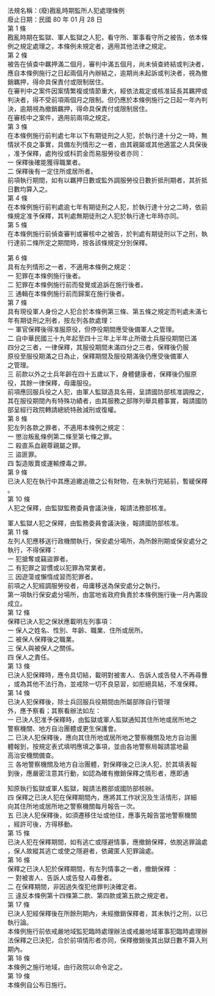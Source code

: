 法規名稱：(廢)戡亂時期監所人犯處理條例  
廢止日期：民國 80 年 01 月 28 日  
第 1 條  
戡亂時期在監獄、軍人監獄之人犯，看守所、軍事看守所之被告，依本條  
例之規定處理之，本條例未規定者，適用其他法律之規定。  
第 2 條  
被告在偵查中羈押滿二個月，審判中滿五個月，尚未偵查終結或判決者，  
應自本條例施行之日起兩個月內辦結之，逾期尚未起訴或判決者，視為撤  
銷羈押，得命具保責付或限制居住。  
在審判中之案件因案情繁複或情節重大，經依法裁定或核准延長其羈押或  
判決者，得不受前項兩個月之限制。但仍應於本條例施行之日起一年內判  
決，逾期視為撤銷羈押，得命具保責付或限制居住。  
在審核中之案件，適用前兩項之規定。  
第 3 條  
在本條例施行前判處七年以下有期徒刑之人犯，於執行達十分之一時，無  
情狀不良之事實，具備左列情形之一者，由其親屬或其他適當之人具保後  
，准予保釋，處拘役或科罰金而易服勞役者亦同：  
一 保釋後確能獲得職業者。  
二 保釋後有一定住所或居所者。  
前項執行期間，如有以羈押日數或監外調服勞役日數折抵刑期者，其折抵  
日數均算入之。  
第 4 條  
在本條例施行前判處逾七年有期徒刑之人犯，於執行達十分之二時，依前  
條規定准予保釋，其判處無期徒刑之人犯於執行達七年時亦同。  
第 5 條  
在本條例施行前偵查審判或審核中之被告，於判處有期徒刑以下之刑，執  
行達前二條所定之期間時，按各該條規定分別保釋。  


第 6 條  
具有左列情形之一者，不適用本條例之規定：  
一 犯罪在本條例施行後者。  
二 犯罪在本條例施行前而發覺或追訴在施行後者。  
三 通輯在本條例施行前而歸案在施行後者。  
第 7 條  
具有現役軍人身份之人犯合於本條例第三條、第五條之規定而判處未滿七  
年有期徒刑之刑者，按左列各款處理：  
一 軍官保釋後得准服原役，但停役期間應受後備軍人之管理。  
二 自中華民國三十九年起至四十三年上半年止所徵士兵服役期間已滿  
四分之三者，一律保釋，其服役期間未滿四分之三者，保釋後仍服  
原役至服役期滿之日為止，保釋期間及服役期滿後仍應受後備軍人  
之管理。  
三 前款以外之士兵年齡在四十五歲以下，身體健康者，保釋後仍服原  
役，其餘一律保釋，毋庸服役。  
前項應回服兵役之人犯，由軍人監獄造具名冊，呈請國防部核准調撥之，  
其在服役期間內有特殊功績者，由其服務之部隊列舉具體事實，報請國防  
部呈經行政院轉請總統特赦減刑或復權。  
第 8 條  
犯左列各款之罪者，不適用本條例之規定：  
一 懲治叛亂條例第二條至第七條之罪。  
二 殺直系血親尊親屬之罪。  
三 盜匪罪。  
四 製造販賣或運輸煙毒之罪。  
第 9 條  
已決人犯在執行中其應追繳追徵之公有財物，在未執行完結前，暫緩保釋  
。  
第 10 條  
人犯之保釋，由監獄監務委員會議決後，報請法務部核准。  


軍人監獄人犯之保釋，由監務委員會議決後，報請國防部核准。  
第 11 條  
左列人犯應移送行政機關執行，保安處分場所，為所餘刑期或保安處分之  
執行，不得保釋：  
一 犯搶奪或竊盜罪者。  
二 有犯罪之習慣或以犯罪為常業者。  
三 因遊蕩或懶惰成習而犯罪者。  
前項之人犯經調服勞役者，毋庸移送為保安處分之執行。  
第一項執行保安處分場所，由當地省政府負責於本條例施行後一月內籌設  
成立。  
第 12 條  
保釋已決人犯之保狀應載明左列事項：  
一 保人之姓名、性別、年齡、職業、住所或居所。  
二 被保人保釋後之職業。  
三 保人與被保人之關係。  
四 保人之責任。  
第 13 條  
已決人犯保釋時，應令具切結，載明對被害人、告訴人或告發人不再尋釁  
，或為其他不法行為，並戒除一切不良惡習，如拒絕具結，不准保釋。  
第 14 條  
已決人犯保釋後，除士兵回服兵役期間由所屬部隊自行管理  
外，應予察看；其察看辦法如左：  
一 已決人犯准予保釋時，由監獄或軍人監獄通知其住所地或居所地之  
警察機關、地方自治團體或更生保護會。  
二 已決人犯保釋後，應向其住所地或居所地之警察機關及地方自治團  
體報到，按規定表式填明應填之事項，並由各地警察局報請當地最  
高治安機關備查。  
三 各地警察機關及地方自治團體，對保釋後之已決人犯，於其填表報  
到後，應嚴密注意其行動，如認為確有撤銷保釋之情形者，應即通  


知原執行監獄或軍人監獄，報請法務部或國防部核辦。  
四 保釋之已決人犯在保釋期間內，應將其工作狀況及生活情形，詳細  
向其住所地或居所地之警察機關每月報告一次。  
五 已決人犯保釋後，如須遷移住址或他往，應事先報告當地警察機關  
，經許可後，方得移動。  
第 15 條  
已決人犯在保釋期間，如有逃亡或隱避情事，應撤銷保釋，依脫逃罪論處  
，保人故縱其逃亡或使之隱避者，依藏匿人犯罪論處。  
第 16 條  
保釋之已決人犯於保釋期間，有左列情事之一者，撤銷保釋 ：  
一 對被害人、告訴人或告發人尋釁者。  
二 在保釋期間，非因過失復犯他罪判決確定者。  
三 違反本條例第十四條第二款、第四款或第五款之規定者。  
第 17 條  
已決人犯經保釋後在所餘刑期內，未經撤銷保釋者，其未執行之刑，以已  
執行論。  
本條例施行前依戒嚴地域監犯臨時處理辦法或戒嚴地域軍事犯臨時處理辦  
法保釋之已決犯，合於前項情形者亦同，保釋撤銷後其出獄日數不算入刑  
期內。  
第 18 條  
本條例之施行地域，由行政院以命令定之。  
第 19 條  
本條例自公布日施行。  


